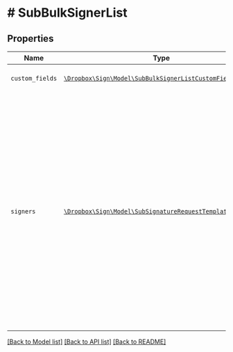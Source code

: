 # # SubBulkSignerList



## Properties

Name | Type | Description | Notes
------------ | ------------- | ------------- | -------------
| `custom_fields` | [```\Dropbox\Sign\Model\SubBulkSignerListCustomField[]```](SubBulkSignerListCustomField.md) |  An array of custom field values.  |  |
| `signers` | [```\Dropbox\Sign\Model\SubSignatureRequestTemplateSigner[]```](SubSignatureRequestTemplateSigner.md) |  Add Signers to your Templated-based Signature Request. Allows the requester to specify editor options when a preparing a document.<br><br>Currently only templates with a single role are supported. All signers must have the same `role` value.  |  |

[[Back to Model list]](../../README.md#models) [[Back to API list]](../../README.md#endpoints) [[Back to README]](../../README.md)
